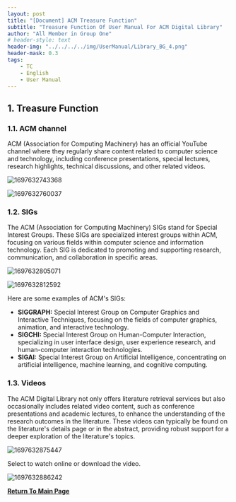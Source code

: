 ```yaml
---
layout: post
title: "[Document] ACM Treasure Function"
subtitle: "Treasure Function Of User Manual For ACM Digital Library"
author: "All Member in Group One"
# header-style: text
header-img: "../../../../img/UserManual/Library_BG_4.png"
header-mask: 0.3
tags:
    - TC
    - English
    - User Manual
---
```


##  1. <a name='TreasureFunction'></a>Treasure Function

###  1.1. <a name='ACMchannel'></a>ACM channel

ACM (Association for Computing Machinery) has an official YouTube channel where they regularly share content related to computer science and technology, including conference presentations, special lectures, research highlights, technical discussions, and other related videos.

![1697632743368](../../../../img/UserManual/1697632743368.png)

![1697632760037](../../../../img/UserManual/1697632760037.png)

###  1.2. <a name='SIGs'></a>SIGs

The ACM (Association for Computing Machinery) SIGs stand for Special Interest Groups. These SIGs are specialized interest groups within ACM, focusing on various fields within computer science and information technology. Each SIG is dedicated to promoting and supporting research, communication, and collaboration in specific areas.

![1697632805071](../../../../img/UserManual/1697632805071.png)

![1697632812592](../../../../img/UserManual/1697632812592.png)

Here are some examples of ACM's SIGs:

- **SIGGRAPH:** Special Interest Group on Computer Graphics and Interactive Techniques, focusing on the fields of computer graphics, animation, and interactive technology.
- **SIGCHI:** Special Interest Group on Human-Computer Interaction, specializing in user interface design, user experience research, and human-computer interaction technologies.
- **SIGAI:** Special Interest Group on Artificial Intelligence, concentrating on artificial intelligence, machine learning, and cognitive computing.

###  1.3. <a name='Videos'></a>Videos

The ACM Digital Library not only offers literature retrieval services but also occasionally includes related video content, such as conference presentations and academic lectures, to enhance the understanding of the research outcomes in the literature. These videos can typically be found on the literature's details page or in the abstract, providing robust support for a deeper exploration of the literature's topics.

![1697632875447](../../../../img/UserManual/1697632875447.png)

Select to watch online or download the video.

![1697632886242](../../../../img/UserManual/1697632886242.png)

**[Return To Main Page](../ACM-Index-Page/index.html)**

